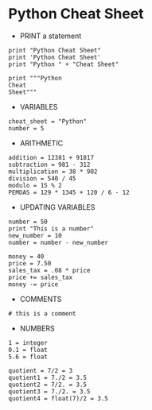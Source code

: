 # Python Cheat Sheet

- PRINT a statement

```
print "Python Cheat Sheet"
print 'Python Cheat Sheet'
print "Python " + "Cheat Sheet"

print """Python
Cheat
Sheet"""
```

- VARIABLES

```
cheat_sheet = "Python"
number = 5
```

- ARITHMETIC

```
addition = 12381 + 91817
subtraction = 981 - 312
multiplication = 38 * 902
division = 540 / 45
modulo = 15 % 2
PEMDAS = 129 * 1345 + 120 / 6 - 12
```

- UPDATING VARIABLES

```
number = 50
print "This is a number"
new_number = 10
number = number - new_number

money = 40
price = 7.50
sales_tax = .08 * price
price += sales_tax
money -= price
```

- COMMENTS

```
# this is a comment
```

- NUMBERS

```
1 = integer
0.1 = float
5.6 = float

quotient = 7/2 = 3
quotient1 = 7./2 = 3.5
quotient2 = 7/2. = 3.5
quotient3 = 7./2. = 3.5
quotient4 = float(7)/2 = 3.5
```
